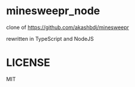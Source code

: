 # minesweepr_node

clone of https://github.com/akashbdj/minesweepr

rewritten in TypeScript and NodeJS

# LICENSE

MIT
